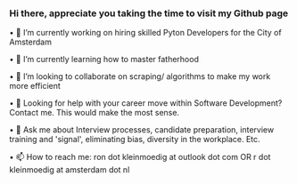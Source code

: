 ### Hi there, appreciate you taking the time to visit my Github page

•	🔭 I’m currently working on hiring skilled Pyton Developers for the City of Amsterdam

•	🌱 I’m currently learning how to master fatherhood

•	👯 I’m looking to collaborate on scraping/ algorithms to make my work more efficient

•	🤔 Looking for help with your career move within Software Development? Contact me. This would make the most sense.

•	💬 Ask me about Interview processes, candidate preparation, interview training and 'signal', eliminating bias, diversity in the workplace. Etc.

•	📫 How to reach me: ron dot kleinmoedig at outlook dot com OR r dot kleinmoedig at amsterdam dot nl
